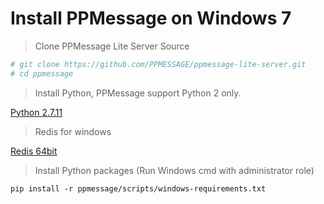 # Install PPMessage on Windows 7


> Clone PPMessage Lite Server Source 


```bash
# git clone https://github.com/PPMESSAGE/ppmessage-lite-server.git
# cd ppmessage

```

> Install Python, PPMessage support Python 2 only.

[Python 2.7.11](https://www.python.org/ftp/python/2.7.11/python-2.7.11.msi)


> Redis for windows


[Redis 64bit](https://github.com/MSOpenTech/redis/releases/download/win-3.0.503/Redis-x64-3.0.503.msi)

> Install Python packages (Run Windows cmd with administrator role)

```
pip install -r ppmessage/scripts/windows-requirements.txt
```

